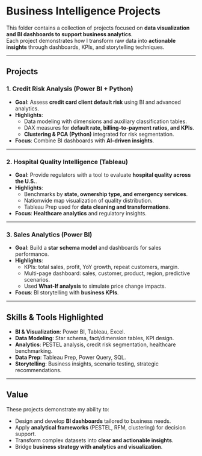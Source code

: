 # Business Intelligence Projects

This folder contains a collection of projects focused on **data visualization and BI dashboards to support business analytics**.  
Each project demonstrates how I transform raw data into **actionable insights** through dashboards, KPIs, and storytelling techniques.

---

## Projects

### 1. Credit Risk Analysis (Power BI + Python)
- **Goal**: Assess **credit card client default risk** using BI and advanced analytics.  
- **Highlights**:
  - Data modeling with dimensions and auxiliary classification tables.  
  - DAX measures for **default rate, billing-to-payment ratios, and KPIs**.  
  - **Clustering & PCA (Python)** integrated for risk segmentation.  
- **Focus**: Combine BI dashboards with **AI-driven insights**.

---

### 2. Hospital Quality Intelligence (Tableau)
- **Goal**: Provide regulators with a tool to evaluate **hospital quality across the U.S.**.  
- **Highlights**:
  - Benchmarks by **state, ownership type, and emergency services**.  
  - Nationwide map visualization of quality distribution.  
  - Tableau Prep used for **data cleaning and transformations**.  
- **Focus**: **Healthcare analytics** and regulatory insights.

---

### 3. Sales Analytics (Power BI)
- **Goal**: Build a **star schema model** and dashboards for sales performance.  
- **Highlights**:
  - KPIs: total sales, profit, YoY growth, repeat customers, margin.  
  - Multi-page dashboard: sales, customer, product, region, predictive scenarios.  
  - Used **What-If analysis** to simulate price change impacts.  
- **Focus**: BI storytelling with **business KPIs**.

---

## Skills & Tools Highlighted
- **BI & Visualization**: Power BI, Tableau, Excel.  
- **Data Modeling**: Star schema, fact/dimension tables, KPI design.  
- **Analytics**: PESTEL analysis, credit risk segmentation, healthcare benchmarking.  
- **Data Prep**: Tableau Prep, Power Query, SQL.  
- **Storytelling**: Business insights, scenario testing, strategic recommendations.

---

## Value
These projects demonstrate my ability to:  
- Design and develop **BI dashboards** tailored to business needs.  
- Apply **analytical frameworks** (PESTEL, RFM, clustering) for decision support.  
- Transform complex datasets into **clear and actionable insights**.  
- Bridge **business strategy with analytics and visualization**.

